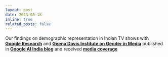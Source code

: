 ```yaml
---
layout: post
date: 2023-08-18 
inline: true
related_posts: false
---
```


Our findings on demographic representation in Indian TV shows with [<b>Google Research</b>](https://research.google/) and [<b>Geena Davis Institute on Gender in Media</b>](https://seejane.org/) published in [<b>Google AI India blog</b>](https://blog.google/intl/en-in/company-news/using-ai-to-study-demographic-representation-in-indian-tv/?utm_source=tw&utm_medium=social&utm_campaign=og&utm_content=&utm_term=) and received [<b>media coverage</b>](https://indiantelevision.com/mam/digital/google-report%3A-ai-analysis-unveils-demographic-imbalances-in-indian-television-programming-231117) 

